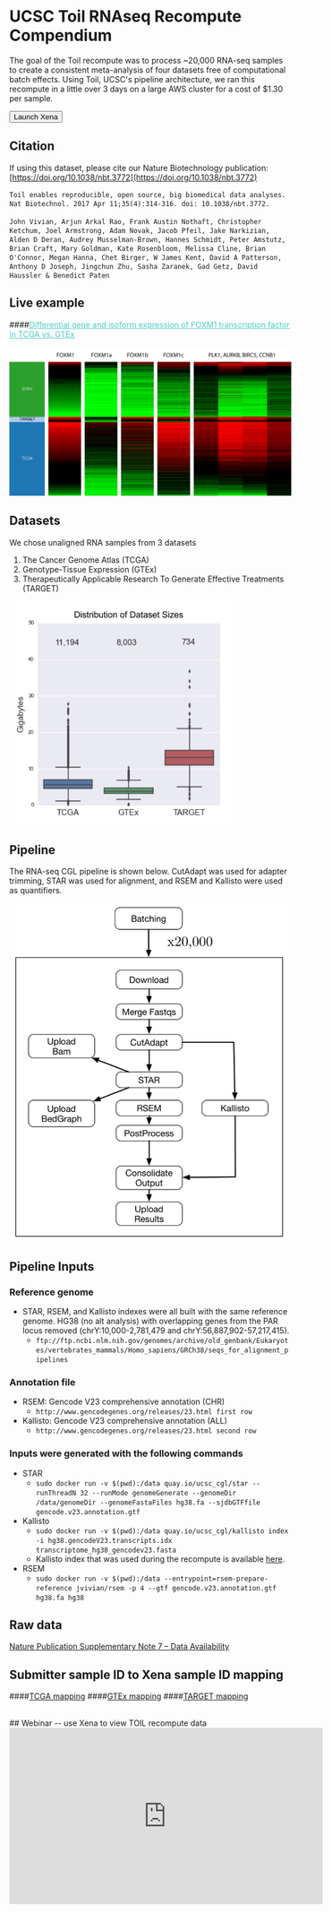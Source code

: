 # UCSC Toil RNAseq Recompute Compendium

The goal of the Toil recompute was to process ~20,000 RNA-seq samples to create a consistent meta-analysis of four datasets free of computational batch effects. Using Toil, UCSC's pipeline architecture, we ran this recompute in a little over 3 days on a large AWS cluster for a cost of $1.30 per sample.

<button class="hubButton" data-cohort="TCGA TARGET GTEx">Launch Xena</button>

## Citation
If using this dataset, please cite our Nature Biotechnology publication: [https://doi.org/10.1038/nbt.3772](https://doi.org/10.1038/nbt.3772)
   
```
Toil enables reproducible, open source, big biomedical data analyses.
Nat Biotechnol. 2017 Apr 11;35(4):314-316. doi: 10.1038/nbt.3772.

John Vivian, Arjun Arkal Rao, Frank Austin Nothaft, Christopher Ketchum, Joel Armstrong, Adam Novak, Jacob Pfeil, Jake Narkizian, Alden D Deran, Audrey Musselman-Brown, Hannes Schmidt, Peter Amstutz, Brian Craft, Mary Goldman, Kate Rosenbloom, Melissa Cline, Brian O'Connor, Megan Hanna, Chet Birger, W James Kent, David A Patterson, Anthony D Joseph, Jingchun Zhu, Sasha Zaranek, Gad Getz, David Haussler & Benedict Paten
```

## Live example
####[<span style="color:#4ecdc4"><u>Differential gene and isoform expression of FOXM1 transcription factor in TCGA vs. GTEx</u></span>](/heatmap/?bookmark=bc7f3f46b042bcf5c099439c2816ff01)</span>

<a href="/heatmap/?bookmark=bc7f3f46b042bcf5c099439c2816ff01"><img src="https://github.com/ucscXena/cohortMetaData/raw/master/hub_toil.xenahubs.net/FOXM1.png" width="600"></a>

## Datasets
We chose unaligned RNA samples from 3 datasets
1. The Cancer Genome Atlas (TCGA)
2. Genotype-Tissue Expression (GTEx)
3. Therapeutically Applicable Research To Generate Effective Treatments (TARGET)

<img src="https://github.com/ucscXena/cohortMetaData/raw/master/hub_toil.xenahubs.net/Datasets.png" width="400px">

## Pipeline
The RNA-seq CGL pipeline is shown below.  CutAdapt was used for adapter trimming, STAR was used for alignment, and RSEM and Kallisto were used as quantifiers.

<img src="https://github.com/ucscXena/cohortMetaData/raw/master/hub_toil.xenahubs.net/DAG.png" width="500px">

## Pipeline Inputs

### Reference genome
* STAR, RSEM, and Kallisto indexes were all built with the same reference genome. HG38 (no alt analysis) with overlapping genes from the PAR locus removed (chrY:10,000-2,781,479 and chrY:56,887,902-57,217,415).
    * `ftp://ftp.ncbi.nlm.nih.gov/genomes/archive/old_genbank/Eukaryotes/vertebrates_mammals/Homo_sapiens/GRCh38/seqs_for_alignment_pipelines`

### Annotation file
* RSEM: Gencode V23 comprehensive annotation (CHR)
    * `http://www.gencodegenes.org/releases/23.html first row`
* Kallisto: Gencode V23 comprehensive annotation (ALL)
    * `http://www.gencodegenes.org/releases/23.html second row`

### Inputs were generated with the following commands
* STAR
    * `sudo docker run -v $(pwd):/data quay.io/ucsc_cgl/star --runThreadN 32 --runMode genomeGenerate --genomeDir /data/genomeDir --genomeFastaFiles hg38.fa --sjdbGTFfile gencode.v23.annotation.gtf`
* Kallisto
    * `sudo docker run -v $(pwd):/data quay.io/ucsc_cgl/kallisto index -i hg38.gencodeV23.transcripts.idx transcriptome_hg38_gencodev23.fasta`
    * Kallisto index that was used during the recompute is available [here](https://www.synapse.org/#!Synapse:syn5882333/files/).
* RSEM
    * `sudo docker run -v $(pwd):/data --entrypoint=rsem-prepare-reference jvivian/rsem -p 4 --gtf gencode.v23.annotation.gtf hg38.fa hg38`

## Raw data
[Nature Publication Supplementary Note 7 – Data Availability ](https://images.nature.com/full/nature-assets/nbt/journal/v35/n4/extref/nbt.3772-S1.pdf)

## Submitter sample ID to Xena sample ID mapping
####[TCGA mapping](https://github.com/jvivian/ipython_notebooks/blob/master/tcga_rnaseq_analysis/unaligned.tsv)
####[GTEx mapping](https://github.com/jvivian/ipython_notebooks/blob/master/gtex_rnaseq_analysis/SraRunTable.txt)
####[TARGET mapping](https://github.com/jvivian/ipython_notebooks/blob/master/tcga_rnaseq_analysis/unaligned.tsv)

<br>
## Webinar -- use Xena to view TOIL recompute data
<iframe width="560" height="315" src="https://www.youtube.com/embed/dlPQYV1oU7g" frameborder="0" allowfullscreen></iframe>
<br>

